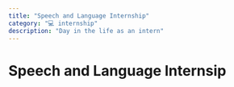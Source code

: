 ```yaml
---
title: "Speech and Language Internship"
category: "💻 internship"
description: "Day in the life as an intern"
---
```


# Speech and Language Internsip